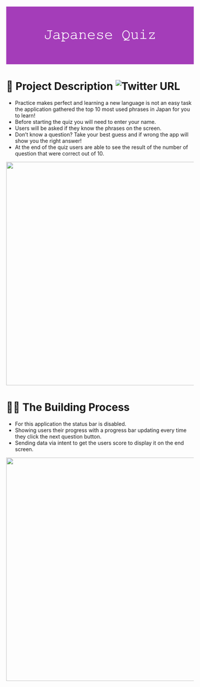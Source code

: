 ![](https://github.com/196Sebastian/japanese-quiz/blob/main/Japanese_Quiz.png) 

# 🌟 Project Description ![Twitter URL](https://img.shields.io/twitter/url?style=social&url=https%3A%2F%2Ftwitter.com%2F196Sebastian)
- Practice makes perfect and learning a new language is not an easy task the application gathered the top 10 most used phrases in Japan for you to learn!
- Before starting the quiz you will need to enter your name.
- Users will be asked if they know the phrases on the screen.
- Don’t know a question? Take your best guess and if wrong the app will show you the right answer! 
- At the end of the quiz users are able to see the result of the number of question that were correct out of 10.

<img src="https://user-images.githubusercontent.com/87108242/153098498-96b5e46b-2c59-485e-b23f-6a22c1523cd9.png" width="600" height="600">

# 👨‍💻 The Building Process
- For this application the status bar is disabled.
- Showing users their progress with a progress bar updating every time they click the next question button.
- Sending data via intent to get the users score to display it on the end screen. 

<img src="https://user-images.githubusercontent.com/87108242/153098782-9d0eb519-9791-44c5-947e-d818dcf67f66.png" width="600" height="600">

